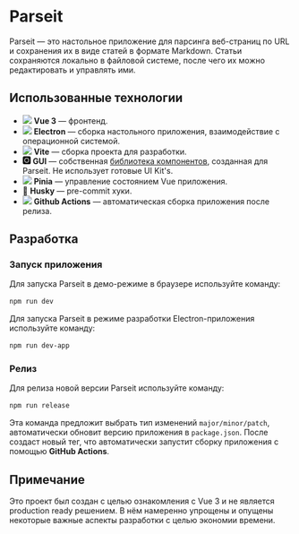 # Parseit

Parseit — это настольное приложение для парсинга веб-страниц по URL и сохранения их в виде статей в формате Markdown. Статьи сохраняются локально в файловой системе, после чего их можно редактировать и управлять ими.

## Использованные технологии

- <img src="https://vuejs.org/images/logo.png" width="14"> **Vue 3** — фронтенд.
- <img src="https://www.electronjs.org/assets/img/logo.svg" width="14"/> **Electron** — сборка настольного приложения, взаимодействие с операционной системой.
- <img src="https://vitejs.dev/logo.svg" width="14"/> **Vite** — сборка проекта для разработки.
- <img src="./public/gui.svg" width="14"/> **GUI** — собственная [библиотека компонентов](https://github.com/kirillgalushko/gui), созданная для Parseit. Не использует готовые UI Kit's.
- <img src="https://pinia.vuejs.org/logo.svg" width="14"/> **Pinia** — управление состоянием Vue приложения.
- 🐶 **Husky** — pre-commit хуки.
- <img src="https://github.githubassets.com/favicons/favicon-dark.png" width="14"/> **Github Actions** — автоматическая сборка приложения после релиза.

## Разработка

### Запуск приложения

Для запуска Parseit в демо-режиме в браузере используйте команду:

```bash
npm run dev
```

Для запуска Parseit в режиме разработки Electron-приложения используйте команду:

```bash
npm run dev-app
```

### Релиз

Для релиза новой версии Parseit используйте команду:

```bash
npm run release
```

Эта команда предложит выбрать тип изменений `major/minor/patch`, автоматически обновит версию приложения в `package.json`. После создаст новый тег, что автоматически запустит сборку приложения с помощью **GitHub Actions**.

## Примечание

Это проект был создан с целью ознакомления с Vue 3 и не является production ready решением.
В нём намеренно упрощены и опущены некоторые важные аспекты разработки с целью экономии времени.
